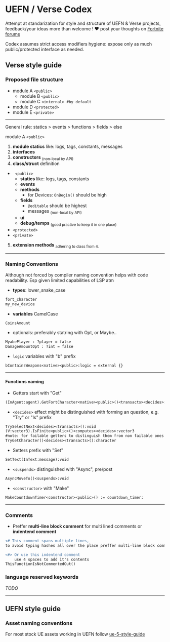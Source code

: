 # UEFN / Verse Codex
Attempt at standarization for style and structure of UEFN & Verse projects, feedback/your ideas more than welcome ! ❤️ 
post your thoughts on [Fortnite forums](https://forums.unrealengine.com/t/verse-codex-naming-conventions-program-structure-code-clarity/838073)

Codex assumes strict access modifiers hygiene: expose only as much public/protected interface as needed.

## Verse style guide

### Proposed file structure

 * module A ```<public>```
   * module B ```<public>```
   * module C ```<internal> #by default```
 * module D ```<protected>```
 * module E ```<private>```
----------------

General rule: statics > events > functions > fields > else

module A ```<public>```

1. **module statics** like: logs, tags, constants, messages
2. **interfaces**
3. **constructors** <sub>(non-local by API)</sub>
4. **class/struct** definition
  * ``` <public>```
    * **statics** like: logs, tags, constants
    * **events**
    * **methods**
      * for Devices: `OnBegin()` should be high 
    * **fields**
      * `@editable` should be highest
      * messages <sub>(non-local by API)</sub>
    * **ui**
    * **debug/temps** <sub>(good practive to keep it in one place)</sub>
  * ```<protected>```
  * ```<private>```
5.  **extension methods** <sub>adhering to class from 4.</sub>

------------

### Naming Conventions
Although not forced by compiler naming convention helps with code readability. Esp given limited capabilities of LSP atm

 * **types**: lower_snake_case
  ```diff
  fort_character
  my_new_device
  ```
 * **variables** CamelCase 
```
CoinsAmount
```
 * optionals: preferably statring with Opt, or Maybe..
```diff
MyabePlayer : ?player = false
DamageAmountOpt : ?int = false
```
 * `logic` variables with "b" prefix
```diff
bContainsWeapons<native><public>:logic = external {}
```

-------------

#### Functions naming
 * Getters start with "Get"
 ```diff
(InAgent:agent).GetFortCharacter<native><public>()<transacts><decides>:fort_character
```
 * `<decides>` effect might be distinguished with forming an question, e.g. "Try" or "Is" prefix
 ```diff
TrySelectNext<decides><transacts>():void
(V:vector3).IsFinite<public>()<computes><decides>:vector3
#note: for failable getters to distinguish them from non failable ones
TryGetCharacter()<decides><transacts>():character
```
 * Setters prefix with "Set"
 ```diff
SetText(InText:message):void
```
 * `<suspends>` distinguished with "Async", pre/post
 ```diff
AsyncMoveTo()<suspends>:void
```
 * `<constructor>` with "Make"
 ```diff
MakeCountdownTimer<constructor><public>() := countdown_timer:
```

-----------

### Comments
 * Preffer **multi-line block comment** for multi lined comments or **indentend comment**
```diff
<# This comment spans multiple lines, 
to avoid typing hashes all over the place preffer multi-line block comments #>

<#> Or use this indentend comment
    use 4 spaces to add it's contents
ThisFunctionIsNotCommentedOut()
```

### language reserved keywords
_TODO_

--------------

## UEFN style guide
### Asset naming conventions
For most stock UE assets working in UEFN follow [ue-5-style-guide](https://github.com/Allar/ue5-style-guide/commits?author=Allar)
